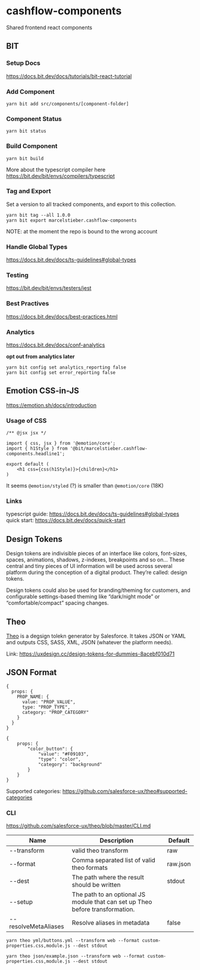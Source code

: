 # cashflow-components

Shared frontend react components

## BIT

### Setup Docs

https://docs.bit.dev/docs/tutorials/bit-react-tutorial

### Add Component

```
yarn bit add src/components/[component-folder]
```

### Component Status

```
yarn bit status
```

### Build Component

```
yarn bit build
```

More about the typescript compiler here https://bit.dev/bit/envs/compilers/typescript

### Tag and Export

Set a version to all tracked components, and export to this collection.

```
yarn bit tag --all 1.0.0
yarn bit export marcelstieber.cashflow-components
```

NOTE: at the moment the repo is bound to the wrong account

### Handle Global Types

https://docs.bit.dev/docs/ts-guidelines#global-types

### Testing

https://bit.dev/bit/envs/testers/jest

### Best Practives

https://docs.bit.dev/docs/best-practices.html

### Analytics

https://docs.bit.dev/docs/conf-analytics

**opt out from analytics later**

```
yarn bit config set analytics_reporting false
yarn bit config set error_reporting false
```

## Emotion CSS-in-JS

https://emotion.sh/docs/introduction

### Usage of CSS

```
/** @jsx jsx */

import { css, jsx } from '@emotion/core';
import { h1Style } from '@bit/marcelstieber.cashflow-components.headline1';

export default (
	<h1 css={css(h1Style)}>{children}</h1>
)
```

It seems `@emotion/styled` (?) is smaller than `@emotion/core` (18K)

### Links

typescript guide: https://docs.bit.dev/docs/ts-guidelines#global-types
quick start: https://docs.bit.dev/docs/quick-start

## Design Tokens

Design tokens are indivisible pieces of an interface like colors, font-sizes, spaces, animations, shadows, z-indexes, breakpoints and so on… These central and tiny pieces of UI information will be used across several platform during the conception of a digital product. They’re called: design tokens.

Design tokens could also be used for branding/theming for customers, and configurable settings-based theming like “dark/night mode” or “comfortable/compact” spacing changes.

## Theo

[Theo](https://github.com/salesforce-ux/theo) is a degsign tolekn generator by Salesforce. It takes JSON or YAML and outputs CSS, SASS, XML, JSON (whatever the platform needs).

Link: https://uxdesign.cc/design-tokens-for-dummies-8acebf010d71

## JSON Format

```
{
  props: {
    PROP_NAME: {
      value: "PROP_VALUE",
      type: "PROP_TYPE",
      category: "PROP_CATEGORY"
    }
  }
}
```

```
{
	props: {
		"color_button": {
			"value": "#F09103",
			"type": "color",
			"category": "background"
		}
	}
}
```

Supported categories: https://github.com/salesforce-ux/theo#supported-categories

### CLI

https://github.com/salesforce-ux/theo/blob/master/CLI.md

| Name                 | Description                                                                   | Default  |
| -------------------- | ----------------------------------------------------------------------------- | -------- |
| --transform          | valid theo transform                                                          | raw      |
| --format             | Comma separated list of valid theo formats                                    | raw.json |
| --dest               | The path where the result should be written                                   | stdout   |
| --setup              | The path to an optional JS module that can set up Theo before transformation. |          |
| --resolveMetaAliases | Resolve aliases in metadata                                                   | false    |

```
yarn theo yml/buttons.yml --transform web --format custom-properties.css,module.js --dest stdout

yarn theo json/example.json --transform web --format custom-properties.css,module.js --dest stdout
```
